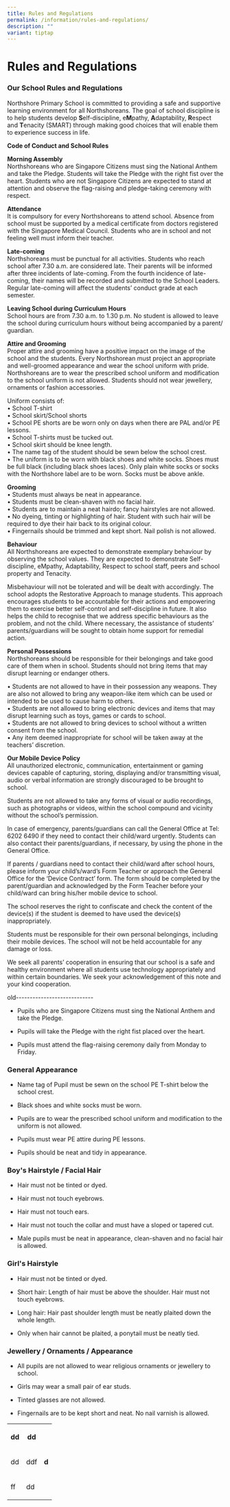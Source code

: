 ```yaml
---
title: Rules and Regulations
permalink: /information/rules-and-regulations/
description: ""
variant: tiptap
---
```

<h1><strong>Rules and Regulations</strong></h1>
<h3>Our School Rules and Regulations</h3>
<p>Northshore Primary School is committed to providing a safe and supportive
learning environment for all Northshoreans. The goal of school discipline
is to help students develop <strong>S</strong>elf-discipline, e<strong>M</strong>pathy, <strong>A</strong>daptability, <strong>R</strong>espect
and <strong>T</strong>enacity (SMART) through making good choices that will
enable them to experience success in life.</p>
<p><strong>Code of Conduct and School Rules</strong>
</p>
<p><strong>Morning Assembly</strong>
<br>Northshoreans who are Singapore Citizens must sing the National Anthem
and take the Pledge. Students will take the Pledge with the right fist
over the heart. Students who are not Singapore Citizens are expected to
stand at attention and observe the flag-raising and pledge-taking ceremony
with respect.</p>
<p><strong>Attendance</strong>
<br>It is compulsory for every Northshoreans to attend school. Absence from
school must be supported by a medical certificate from doctors registered
with the Singapore Medical Council. Students who are in school and not
feeling well must inform their teacher.</p>
<p><strong>Late-coming</strong>
<br>Northshoreans must be punctual for all activities. Students who reach
school after 7.30 a.m. are considered late. Their parents will be informed
after three incidents of late-coming. From the fourth incidence of late-coming,
their names will be recorded and submitted to the School Leaders. Regular
late-coming will affect the students’ conduct grade at each semester.</p>
<p><strong>Leaving School during Curriculum Hours</strong>
<br>School hours are from 7.30 a.m. to 1.30 p.m. No student is allowed to
leave the school during curriculum hours without being accompanied by a
parent/ guardian.</p>
<p><strong>Attire and Grooming</strong>
<br>Proper attire and grooming have a positive impact on the image of the
school and the students. Every Northshorean must project an appropriate
and well-groomed appearance and wear the school uniform with pride.
<br>Northshoreans are to wear the prescribed school uniform and modification
to the school uniform is not allowed. Students should not wear jewellery,
ornaments or fashion accessories.</p>
<p>Uniform consists of:
<br>• School T-shirt
<br>• School skirt/School shorts
<br>• School PE shorts are be worn only on days when there are PAL and/or
PE lessons.
<br>• School T-shirts must be tucked out.
<br>• School skirt should be knee length.
<br>• The name tag of the student should be sewn below the school crest.
<br>• The uniform is to be worn with black shoes and white socks. Shoes must
be full black (including black shoes laces). Only plain white socks or
socks with the Northshore label are to be worn. Socks must be above ankle.</p>
<p><strong>Grooming</strong>
<br>• Students must always be neat in appearance.
<br>• Students must be clean-shaven with no facial hair.
<br>• Students are to maintain a neat hairdo; fancy hairstyles are not allowed.
<br>• No dyeing, tinting or highlighting of hair. Student with such hair will
be required to dye their hair back to its original colour.
<br>• Fingernails should be trimmed and kept short. Nail polish is not allowed.</p>
<p><strong>Behaviour</strong>
<br>All Northshoreans are expected to demonstrate exemplary behaviour by observing
the school values. They are expected to demonstrate Self-discipline, eMpathy,
Adaptability, Respect to school staff, peers and school property and Tenacity.</p>
<p>Misbehaviour will not be tolerated and will be dealt with accordingly.
The school adopts the Restorative Approach to manage students. This approach
encourages students to be accountable for their actions and empowering
them to exercise better self-control and self-discipline in future. It
also helps the child to recognise that we address specific behaviours as
the problem, and not the child. Where necessary, the assistance of students’
parents/guardians will be sought to obtain home support for remedial action.</p>
<p><strong>Personal Possessions</strong>
<br>Northshoreans should be responsible for their belongings and take good
care of them when in school. Students should not bring items that may disrupt
learning or endanger others.</p>
<p>• Students are not allowed to have in their possession any weapons. They
are also not allowed to bring any weapon-like item which can be used or
intended to be used to cause harm to others.
<br>• Students are not allowed to bring electronic devices and items that
may disrupt learning such as toys, games or cards to school.
<br>• Students are not allowed to bring devices to school without a written
consent from the school.
<br>• Any item deemed inappropriate for school will be taken away at the teachers’
discretion.</p>
<p><strong>Our Mobile Device Policy</strong>
<br>All unauthorized electronic, communication, entertainment or gaming devices
capable of capturing, storing, displaying and/or transmitting visual, audio
or verbal information are strongly discouraged to be brought to school.</p>
<p>Students are not allowed to take any forms of visual or audio recordings,
such as photographs or videos, within the school compound and vicinity
without the school’s permission.</p>
<p>In case of emergency, parents/guardians can call the General Office at
Tel: 6202 6490 if they need to contact their child/ward urgently. Students
can also contact their parents/guardians, if necessary, by using the phone
in the General Office.</p>
<p>If parents / guardians need to contact their child/ward after school hours,
please inform your child’s/ward’s Form Teacher or approach the General
Office for the ‘Device Contract’ form. The form should be completed by
the parent/guardian and acknowledged by the Form Teacher before your child/ward
can bring his/her mobile device to school.</p>
<p>The school reserves the right to confiscate and check the content of the
device(s) if the student is deemed to have used the device(s) inappropriately.</p>
<p>Students must be responsible for their own personal belongings, including
their mobile devices. The school will not be held accountable for any damage
or loss.</p>
<p>We seek all parents’ cooperation in ensuring that our school is a safe
and healthy environment where all students use technology appropriately
and within certain boundaries. We seek your acknowledgement of this note
and your kind cooperation.</p>
<p></p>
<p></p>
<p>old----------------------------</p>
<ul data-tight="true" class="tight">
<li>
<p>Pupils who are Singapore Citizens must sing the National Anthem and take
the Pledge.</p>
</li>
<li>
<p>Pupils will take the Pledge with the right fist placed over the heart.</p>
</li>
<li>
<p>Pupils must attend the flag-raising ceremony daily from Monday to Friday.</p>
</li>
</ul>
<h3>General Appearance</h3>
<ul data-tight="true" class="tight">
<li>
<p>Name tag of Pupil must be sewn on the school PE T-shirt below the school
crest.</p>
</li>
<li>
<p>Black shoes and white socks must be worn.</p>
</li>
<li>
<p>Pupils are to wear the prescribed school uniform and modification to the
uniform is not allowed.</p>
</li>
<li>
<p>Pupils must wear PE attire during PE lessons.</p>
</li>
<li>
<p>Pupils should be neat and tidy in appearance.</p>
</li>
</ul>
<h3>Boy's Hairstyle / Facial Hair</h3>
<ul data-tight="true" class="tight">
<li>
<p>Hair must not be tinted or dyed.</p>
</li>
<li>
<p>Hair must not touch eyebrows.</p>
</li>
<li>
<p>Hair must not touch ears.</p>
</li>
<li>
<p>Hair must not touch the collar and must have a sloped or tapered cut.</p>
</li>
<li>
<p>Male pupils must be neat in appearance, clean-shaven and no facial hair
is allowed.</p>
</li>
</ul>
<h3>Girl's Hairstyle</h3>
<ul data-tight="true" class="tight">
<li>
<p>Hair must not be tinted or dyed.</p>
</li>
<li>
<p>Short hair: Length of hair must be above the shoulder. Hair must not touch
eyebrows.</p>
</li>
<li>
<p>Long hair: Hair past shoulder length must be neatly plaited down the whole
length.&nbsp;</p>
</li>
<li>
<p>Only when hair cannot be plaited, a ponytail must be neatly tied.</p>
</li>
</ul>
<h3>Jewellery / Ornaments / Appearance</h3>
<ul data-tight="true" class="tight">
<li>
<p>All pupils are not allowed to wear religious ornaments or jewellery to
school.</p>
</li>
<li>
<p>Girls may wear a small pair of ear studs.</p>
</li>
<li>
<p>Tinted glasses are not allowed.</p>
</li>
<li>
<p>Fingernails are to be kept short and neat. No nail varnish is allowed.</p>
</li>
</ul>
<table style="minWidth: 75px">
<colgroup>
<col>
<col>
<col>
</colgroup>
<tbody>
<tr>
<th rowspan="1" colspan="1">
<p>dd</p>
</th>
<th rowspan="1" colspan="1">
<p>dd</p>
</th>
<th rowspan="3" colspan="1">
<p>d</p>
</th>
</tr>
<tr>
<td rowspan="1" colspan="1">
<p>dd</p>
</td>
<td rowspan="1" colspan="1">
<p>ddf</p>
</td>
</tr>
<tr>
<td rowspan="1" colspan="1">
<p>ff</p>
</td>
<td rowspan="1" colspan="1">
<p>dd</p>
</td>
</tr>
</tbody>
</table>
<p></p>